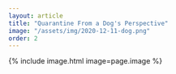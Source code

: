 ```yaml
---
layout: article
title: "Quarantine From a Dog's Perspective"
image: "/assets/img/2020-12-11-dog.png"
order: 2
---
```


{% include image.html image=page.image %}
